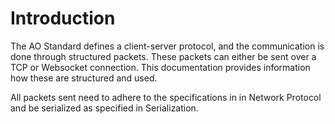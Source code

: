 # Introduction

The AO Standard defines a client-server protocol, and the communication is done through
structured packets.
These packets can either be sent over a TCP or Websocket connection.
This documentation provides information how these are structured and used.

All packets sent need to adhere to the specifications in
in Network Protocol and be serialized as specified in Serialization.
